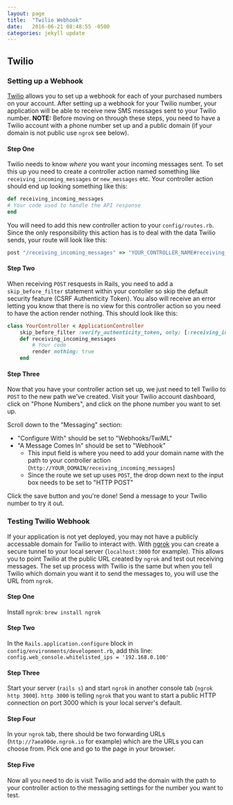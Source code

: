 ```yaml
---
layout: page
title:  "Twilio Webhook"
date:   2016-06-21 08:48:55 -0500
categories: jekyll update
---
```


## Twilio

### Setting up a Webhook

[Twilio](https://www.twilio.com/) allows you to set up a webhook for each of your purchased numbers on your account. After setting up a webhook for your Twilio number, your application will be able to receive new SMS messages sent to your Twilio number. **NOTE:** Before moving on through these steps, you need to have a Twilio account with a phone number set up and a public domain (if your domain is not public use `ngrok` see below).

#### Step One

Twilio needs to know _where_ you want your incoming messages sent. To set this up you need to create a controller action named something like `receiving_incoming_messages` or `new_messages` etc. Your controller action should end up looking something like this:

```ruby
def receiving_incoming_messages
# Your code used to handle the API response
end
```

You will need to add this new controller action to your `config/routes.rb`. Since the only responsibility this action has is to deal with the data Twilio sends, your route will look like this:
```ruby
post "/receiving_incoming_messages" => "YOUR_CONTROLLER_NAME#receiving_incoming_messages"
```
#### Step Two

When receiving `POST` resquests in Rails, you need to add a `skip_before_filter` statement within your contoller so skip the default security feature (CSRF Authenticity Token). You also will receive an error letting you know that there is no view for this controller action so you need to have the action render nothing. This should look like this:

```ruby
class YourController < ApplicationController
	skip_before_filter :verify_authenticity_token, only: [:receiving_incoming_messages]
	def receiving_incoming_messages
		# Your code
		render nothing: true
	end
```

#### Step Three

Now that you have your controller action set up, we just need to tell Twilio to `POST` to the new path we've created. Visit your Twilio account dashboard, click on "Phone Numbers", and click on the phone number you want to set up.

Scroll down to the "Messaging" section:
- "Configure With" should be set to "Webhooks/TwiML"
- "A Message Comes In" should be set to "Webhook"
	- This input field is where you need to add your domain name with the path to your controller action (`http://YOUR_DOMAIN/receiving_incoming_messages`)
	- Since the route we set up uses `POST`, the drop down next to the input box needs to be set to "HTTP POST"

Click the save button and you're done! Send a message to your Twilio number to try it out.

### Testing Twilio Webhook

If your application is not yet deployed, you may not have a publicly accessable domain for Twilio to interact with. With [ngrok](https://ngrok.com/) you can create a secure tunnel to your local server (`localhost:3000` for example). This allows you to point Twilio at the public URL created by `ngrok` and test out receiving messages. The set up process with Twilio is the same but when you tell Twilio which domain you want it to send the messages to, you will use the URL from `ngrok`.

#### Step One

Install `ngrok`: 
	`brew install ngrok`

#### Step Two

In the `Rails.application.configure` block in `config/environments/development.rb`, add this line:
`config.web_console.whitelisted_ips = '192.168.0.100'`

#### Step Three

Start your server (`rails s`) and start `ngrok` in another console tab (`ngrok http 3000`). `http 3000` is telling `ngrok` that you want to start a public HTTP connection on port 3000 which is your local server's default.

#### Step Four

In your `ngrok` tab, there should be two forwarding URLs (`http://7aea90de.ngrok.io` for example) which are the URLs you can choose from. Pick one and go to the page in your browser.

#### Step Five

Now all you need to do is visit Twilio and add the domain with the path to your controller action to the messaging settings for the number you want to test.